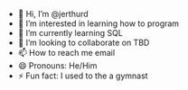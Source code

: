 - 👋 Hi, I’m @jerthurd
- 👀 I’m interested in learning how to program
- 🌱 I’m currently learning SQL
- 💞️ I’m looking to collaborate on TBD
- 📫 How to reach me email
- 😄 Pronouns: He/Him
- ⚡ Fun fact: I used to the a gymnast

<!---
jerthurd/jerthurd is a ✨ special ✨ repository because its `README.md` (this file) appears on your GitHub profile.
You can click the Preview link to take a look at your changes.
--->
